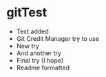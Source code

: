 # gitTest
* Text added
* Git Credit Manager try to use
* New try
* And another try
* Final try (I hope)
* Readme formatted

